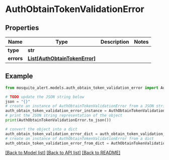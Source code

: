 # AuthObtainTokenValidationError


## Properties

Name | Type | Description | Notes
------------ | ------------- | ------------- | -------------
**type** | **str** |  | 
**errors** | [**List[AuthObtainTokenError]**](AuthObtainTokenError.md) |  | 

## Example

```python
from mosquito_alert.models.auth_obtain_token_validation_error import AuthObtainTokenValidationError

# TODO update the JSON string below
json = "{}"
# create an instance of AuthObtainTokenValidationError from a JSON string
auth_obtain_token_validation_error_instance = AuthObtainTokenValidationError.from_json(json)
# print the JSON string representation of the object
print(AuthObtainTokenValidationError.to_json())

# convert the object into a dict
auth_obtain_token_validation_error_dict = auth_obtain_token_validation_error_instance.to_dict()
# create an instance of AuthObtainTokenValidationError from a dict
auth_obtain_token_validation_error_from_dict = AuthObtainTokenValidationError.from_dict(auth_obtain_token_validation_error_dict)
```
[[Back to Model list]](../README.md#documentation-for-models) [[Back to API list]](../README.md#documentation-for-api-endpoints) [[Back to README]](../README.md)


